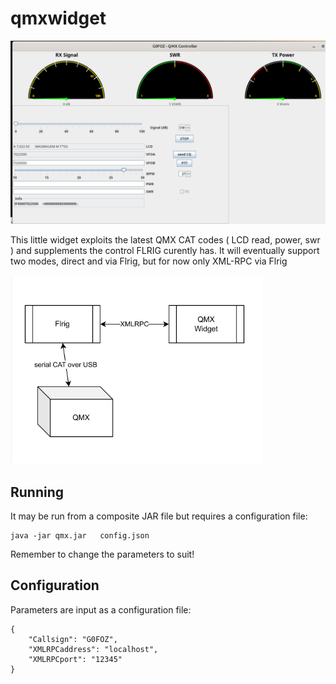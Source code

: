 # qmxwidget
![QMX](qmx.png)

This little widget exploits the latest QMX CAT codes ( LCD read, power, swr ) and supplements the control FLRIG curently has.
It will eventually support two modes, direct and via Flrig, but for now only XML-RPC via Flrig

![Design](arch2.png)

## Running

It may be run from a composite JAR file but requires a configuration file:  

```
java -jar qmx.jar   config.json 
```

Remember to change the parameters to suit!

## Configuration

Parameters are input as a configuration file:

```
{
	"Callsign": "G0FOZ",
	"XMLRPCaddress": "localhost",
	"XMLRPCport": "12345"
}
```


